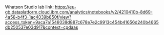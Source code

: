 Whatson Studio lab link:
https://eu-gb.dataplatform.cloud.ibm.com/analytics/notebooks/v2/4210410b-8d69-4a58-b4f3-1ac4039b850f/view?access_token=9aca7a1548038d887c678e7e2c9913c454b41656d240b4665db250537e03d917&context=cpdaas
